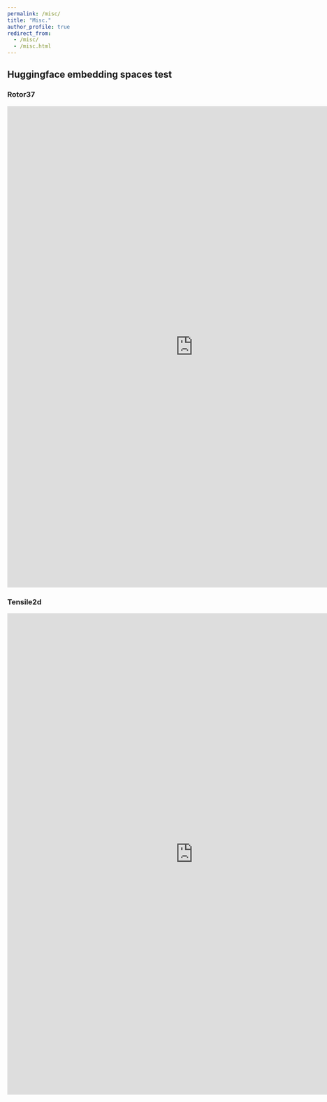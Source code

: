```yaml
---
permalink: /misc/
title: "Misc."
author_profile: true
redirect_from: 
  - /misc/
  - /misc.html
---
```


## Huggingface embedding spaces test

### Rotor37

<iframe
	src="https://plaid-datasets-rotor37-visu.hf.space"
	frameborder="0"
	width="850"
	height="1100"
></iframe>

### Tensile2d

<iframe
	src="https://plaid-datasets-tensile2d-visu.hf.space"
	frameborder="0"
	width="850"
	height="1100"
></iframe>